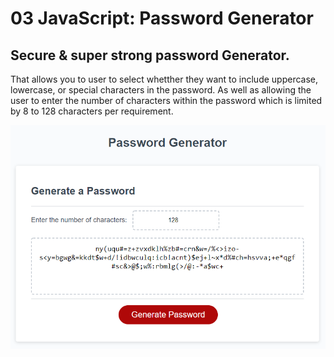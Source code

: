 # 03 JavaScript: Password Generator

## Secure & super strong password Generator. 

That allows you to user to select whetther they want to include uppercase, lowercase, or special characters in the password. As well as allowing the user to enter the number of characters within the password which is limited by 8 to 128 characters per requirement.

![password generator demo](./Assets/03-javascript-homework-demo.png)
